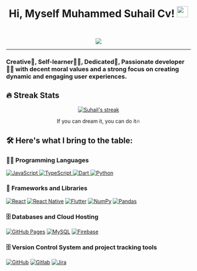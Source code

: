 <h1 align="center">
  Hi, Myself Muhammed Suhail Cv!
  <img src="https://media.giphy.com/media/hvRJCLFzcasrR4ia7z/giphy.gif" width="30">
</h1>

<br/>

<p align="center">
  <a href="https://github.com/DenverCoder1/readme-typing-svg">
    <img src="https://readme-typing-svg.herokuapp.com?lines=React+Developer;React+Native+Developer;Web+Designer;Self%20Taught%20Developer;Always%20learning%20new%20things&center=true&width=380&height=45">
  </a>
</p>

<hr/>


### Creative🎡, Self-learner👩‍🎓, Dedicated🎯, Passionate developer👩‍💻 with decent moral values and a strong focus on creating dynamic and engaging user experiences.


## 🔥 Streak Stats
<p align="center">
  <a href="https://github.com/DenverCoder1/github-readme-streak-stats">
    <img title="🔥 Get streak stats for your profile at git.io/streak-stats" alt="Suhail's streak" src="https://github-readme-streak-stats.herokuapp.com?user=cvsuhail&theme=merko&hide_border=true&date_format=%5BY.%5Dn.j"/>
  </a>
  <p align="center"> If you can dream it, you can do it🔥 </p>
</p>

## 🛠️ Here's what I bring to the table:

### 👨‍💻 Programming Languages
<p>
  <a href="#">
    <img alt="JavaScript" src="https://img.shields.io/badge/JavaScript%20-%231572B6.svg?logo=javascript&logoColor=white">
  </a>
  <a href="#">
    <img alt="TypeScript" src="https://img.shields.io/badge/TypeScript%20-%23E34F26.svg?logo=typescript&logoColor=white">
  </a>
  <a href="#">
    <img alt="Dart" src="https://img.shields.io/badge/Dart%20-%23F7DF1E.svg?logo=dart&logoColor=black">
  </a>
  <a href="#">
    <img alt="Python" src="https://img.shields.io/badge/Python%20-%23F7DF1E.svg?logo=python&logoColor=black">
  </a>
</p>

### 🧰 Frameworks and Libraries
<p>
  <a href="#"><img alt="React" src="https://img.shields.io/badge/React%20-%2320232a.svg?logo=react&logoColor=%2361DAFB"></a>
  <a href="#"><img alt="React Native" src="https://img.shields.io/badge/ReactNative%20-%2320232a.svg?logo=react&logoColor=%2361DAFB"></a>
  <a href="#"><img alt="Flutter" src="https://img.shields.io/badge/Flutter%20-%2320232a.svg?logo=flutter&logoColor=%2361DAFB"></a>
  <a href="#"><img alt="NumPy" src="https://img.shields.io/badge/NumPy%20-%2320232a.svg?logo=numpy&logoColor=%2361DAFB"></a>
  <a href="#"><img alt="Pandas" src="https://img.shields.io/badge/Pandas%20-%2320232a.svg?logo=pandas&logoColor=%2361DAFB"></a>  
</p>

### 🗄️ Databases and Cloud Hosting
<p>
    <a href="#"><img alt="GitHub Pages" src="https://img.shields.io/badge/GitHub%20Pages-%23327FC7.svg?logo=github&logoColor=white"></a>
    <a href="#"><img alt="MySQL" src="https://img.shields.io/badge/MySQL-%2300f.svg?logo=mysql&logoColor=white"></a>
    <a href="#"><img alt="Firebase" src ="https://img.shields.io/badge/Firebase-%23316192.svg?logo=firebase&logoColor=white"></a>
</p>

### 🗄️ Version Control System and project tracking tools
<p>
    <a href="#"><img alt="GitHub" src="https://img.shields.io/badge/GitHub%20Pages-%23327FC7.svg?logo=github&logoColor=white"></a>
    <a href="#"><img alt="Gitlab" src="https://img.shields.io/badge/GitLab%2300f.svg?logo=gitlab&logoColor=white"></a>
    <a href="#"><img alt="Jira" src ="https://img.shields.io/badge/Jira%23316192.svg?logo=jira&logoColor=white"></a>
</p>

<!--
**cvsuhail/cvsuhail** is a ✨ _special_ ✨ repository because its `README.md` (this file) appears on your GitHub profile.

Here are some ideas to get you started:

- 🔭 I’m currently working on ...
- 🌱 I’m currently learning ...
- 👯 I’m looking to collaborate on ...
- 🤔 I’m looking for help with ...
- 💬 Ask me about ...
- 📫 How to reach me: ...
- 😄 Pronouns: ...
- ⚡ Fun fact: ...
-->
